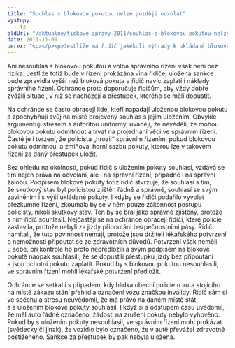 ```yaml
---
title: "Souhlas s blokovou pokutou nelze později odvolat"
vystupy:
  - tz
oldUrl: "/aktualne/tiskove-zpravy-2011/souhlas-s-blokovou-pokutou-nelze-pozdeji-odvolat"
date: 2011-11-09
perex: "<p></p><p>Jestliže má řidič jakékoli výhrady k ukládané blokové pokutě, může s jejím uložením nesouhlasit. V takovém případě policista sepíše záznam o události a věc pak projedná příslušný obecní úřad ve správním přestupkovém řízení. Pokud řidič s blokovou pokutou souhlasí a teprve později ho chce odvolat, téměř nikdy neuspěje. </p>"
---
```


<!-- imported from the old website -->

<p>Ani nesouhlas s blokovou pokutou a volba správního řízení však není bez rizika. Jestliže totiž bude v řízení prokázána vina řidiče, uložená sankce bude zpravidla vyšší než bloková pokuta a řidič navíc zaplatí i náklady správního řízení. Ochránce proto doporučuje řidičům, aby vždy dobře zvážili situaci, v níž se nacházejí a přestupek, kterého se měli dopustit.</p><p>Na ochránce se často obracejí lidé, kteří napadají uloženou blokovou pokutu a zpochybňují svůj na místě projevený souhlas s jejím uložením. Obvykle argumentují stresem a autoritou uniformy, uvádějí, že nevěděli, že mohou blokovou pokutu odmítnout a trvat na projednání věci ve správním řízení. Časté je i tvrzení, že policista „hrozil“ správním řízením, pokud blokovou pokutu odmítnou, a zmiňoval horní sazbu pokuty, kterou lze v takovém řízení za daný přestupek uložit.</p><p>Bez ohledu na okolnosti, pokud řidič s uložením pokuty souhlasí, vzdává se tím nejen práva na odvolání, ale i na správní řízení, případně i na správní žalobu. Podpisem blokové pokuty totiž řidič stvrzuje, že souhlasí s tím, že skutkový stav byl policistou zjištěn řádně a správně, souhlasí se svým zaviněním i s výší ukládané pokuty. I kdyby se řidiči podařilo vyvolat přezkumné řízení, zkoumala by se v něm pouze zákonnost postupu policisty, nikoli skutkový stav. Ten by se bral jako správně zjištěný, protože s ním řidič souhlasil. Nejčastěji se na ochránce obracejí řidiči, které policie zastavila, protože nebyli za jízdy připoutáni bezpečnostními pásy. Řidiči namítali, že tuto povinnost nemají, protože jsou držiteli lékařského potvrzení o nemožnosti připoutat se ze zdravotních důvodů. Potvrzení však neměli u sebe, při kontrole ho proto nepředložili a svým podpisem na blokové pokutě naopak souhlasili, že se dopustili přestupku jízdy bez připoutání a jsou ochotni pokutu zaplatit. Pokud by s blokovou pokutou nesouhlasili, ve správním řízení mohli lékařské potvrzení předložit.</p>Ochránce se setkal i s případem, kdy hlídka obecní policie u auta stojícího na místě zákazu stání přehlídla označení vozu značkou invalidy. Řidič sám si ve spěchu a stresu neuvědomil, že má právo na daném místě stát, a s uložením blokové pokuty souhlasil. I když si s odstupem času uvědomil, že měl auto řádně označeno, žádosti na zrušení pokuty nebylo vyhověno. Pokud by s uložením pokuty nesouhlasil, ve správním řízení mohl prokázat (svědecky či jinak), že vozidlo bylo označeno, že v autě převážel zdravotně postiženého. Sankce za přestupek by pak nebyla uložena.
